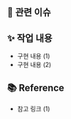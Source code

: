 ## 📌 관련 이슈
<!-- 관련있는 이슈 번호(#000)을 적어주세요.
  해당 pull request merge와 함께 이슈를 닫으려면
  close #Issue_number를 적어주세요 -->

## ✨ 작업 내용
<!-- 과제에 대한 설명을 적어주세요 -->
- 구현 내용 (1)
- 구현 내용 (2)
  
## 📚 Reference
<!-- 참고할 사항이 있다면 적어주세요 -->
- 참고 링크 (1)
